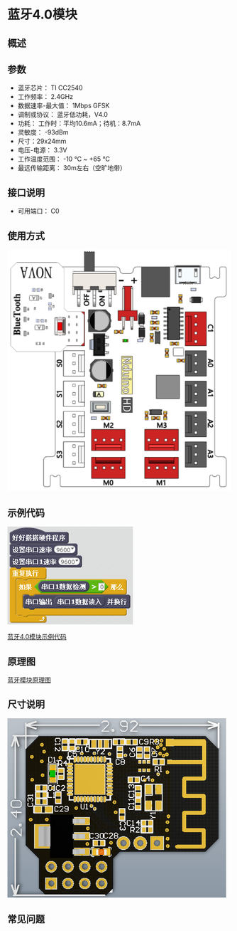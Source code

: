 # 蓝牙4.0模块

## 概述

## 参数

* 蓝牙芯片： TI CC2540
* 工作频率： 2.4GHz
* 数据速率-最大值： 1Mbps GFSK
* 调制或协议： 蓝牙低功耗，V4.0
* 功耗： 工作时：平均10.6mA；待机：8.7mA
* 灵敏度： -93dBm
* 尺寸：29x24mm
* 电压-电源： 3.3V
* 工作温度范围： -10 ℃ ~ +65 ℃
* 最远传输距离： 30m左右（空旷地带）

## 接口说明

* 可用端口： C0

## 使用方式

![](../../.gitbook/assets/45.png)

## 示例代码

![](../../.gitbook/assets/141.png)

[蓝牙4.0模块示例代码](http://www.haohaodada.com/show.php?id=955396)

## 原理图

[蓝牙模块原理图](https://github.com/Haohaodada-official/docs/blob/master/jiao-xue-chan-pin/pdf/yuan-li-tu/蓝牙模块.pdf)

## 尺寸说明

![](../../.gitbook/assets/114.png)

## 常见问题

